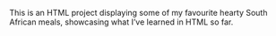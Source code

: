 This is an HTML project displaying some of my favourite hearty South African meals, showcasing what I’ve learned in HTML so far.